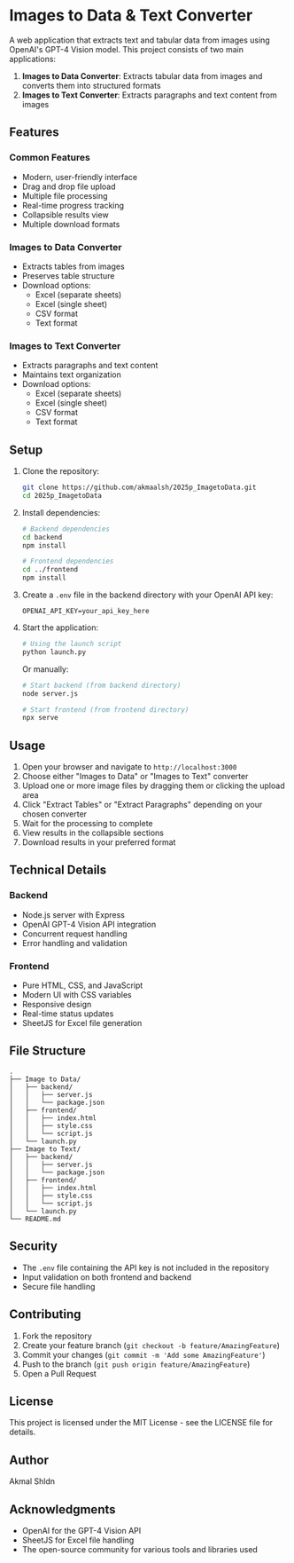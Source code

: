 # Images to Data & Text Converter

A web application that extracts text and tabular data from images using OpenAI's GPT-4 Vision model. This project consists of two main applications:

1. **Images to Data Converter**: Extracts tabular data from images and converts them into structured formats
2. **Images to Text Converter**: Extracts paragraphs and text content from images

## Features

### Common Features
- Modern, user-friendly interface
- Drag and drop file upload
- Multiple file processing
- Real-time progress tracking
- Collapsible results view
- Multiple download formats

### Images to Data Converter
- Extracts tables from images
- Preserves table structure
- Download options:
  - Excel (separate sheets)
  - Excel (single sheet)
  - CSV format
  - Text format

### Images to Text Converter
- Extracts paragraphs and text content
- Maintains text organization
- Download options:
  - Excel (separate sheets)
  - Excel (single sheet)
  - CSV format
  - Text format

## Setup

1. Clone the repository:
   ```bash
   git clone https://github.com/akmaalsh/2025p_ImagetoData.git
   cd 2025p_ImagetoData
   ```

2. Install dependencies:
   ```bash
   # Backend dependencies
   cd backend
   npm install

   # Frontend dependencies
   cd ../frontend
   npm install
   ```

3. Create a `.env` file in the backend directory with your OpenAI API key:
   ```
   OPENAI_API_KEY=your_api_key_here
   ```

4. Start the application:
   ```bash
   # Using the launch script
   python launch.py
   ```
   Or manually:
   ```bash
   # Start backend (from backend directory)
   node server.js

   # Start frontend (from frontend directory)
   npx serve
   ```

## Usage

1. Open your browser and navigate to `http://localhost:3000`
2. Choose either "Images to Data" or "Images to Text" converter
3. Upload one or more image files by dragging them or clicking the upload area
4. Click "Extract Tables" or "Extract Paragraphs" depending on your chosen converter
5. Wait for the processing to complete
6. View results in the collapsible sections
7. Download results in your preferred format

## Technical Details

### Backend
- Node.js server with Express
- OpenAI GPT-4 Vision API integration
- Concurrent request handling
- Error handling and validation

### Frontend
- Pure HTML, CSS, and JavaScript
- Modern UI with CSS variables
- Responsive design
- Real-time status updates
- SheetJS for Excel file generation

## File Structure
```
.
├── Image to Data/
│   ├── backend/
│   │   ├── server.js
│   │   └── package.json
│   ├── frontend/
│   │   ├── index.html
│   │   ├── style.css
│   │   └── script.js
│   └── launch.py
├── Image to Text/
│   ├── backend/
│   │   ├── server.js
│   │   └── package.json
│   ├── frontend/
│   │   ├── index.html
│   │   ├── style.css
│   │   └── script.js
│   └── launch.py
└── README.md
```

## Security
- The `.env` file containing the API key is not included in the repository
- Input validation on both frontend and backend
- Secure file handling

## Contributing
1. Fork the repository
2. Create your feature branch (`git checkout -b feature/AmazingFeature`)
3. Commit your changes (`git commit -m 'Add some AmazingFeature'`)
4. Push to the branch (`git push origin feature/AmazingFeature`)
5. Open a Pull Request

## License
This project is licensed under the MIT License - see the LICENSE file for details.

## Author
Akmal Shldn

## Acknowledgments
- OpenAI for the GPT-4 Vision API
- SheetJS for Excel file handling
- The open-source community for various tools and libraries used 